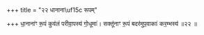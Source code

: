 +++
title = "२२ धानाना\uf15c रूपम्"

+++
धा॒नाना॑ꣳ रू॒पं कुव॑लं परीवा॒पस्य॑ गो॒धूमाः॑। सक्तू॑नाꣳ रू॒पं बदर॑मुप॒वाकाः॑ कर॒म्भस्य॑ ॥२२ ॥